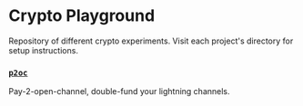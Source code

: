 # Crypto Playground

Repository of different crypto experiments. Visit each project's directory for setup instructions.
### [`p2oc`](./p2oc)

Pay-2-open-channel, double-fund your lightning channels.
